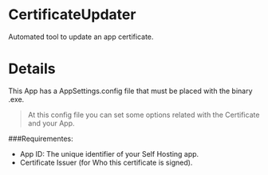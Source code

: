 # CertificateUpdater
Automated tool to update an app certificate.

# Details
This App has a AppSettings.config file that must be placed with the binary .exe.
  > At this config file you can set some options related with the Certificate and your App.

###Requirementes: 
 - App ID: The unique identifier of your Self Hosting app. 
 - Certificate Issuer (for Who this certificate is signed). 
 
